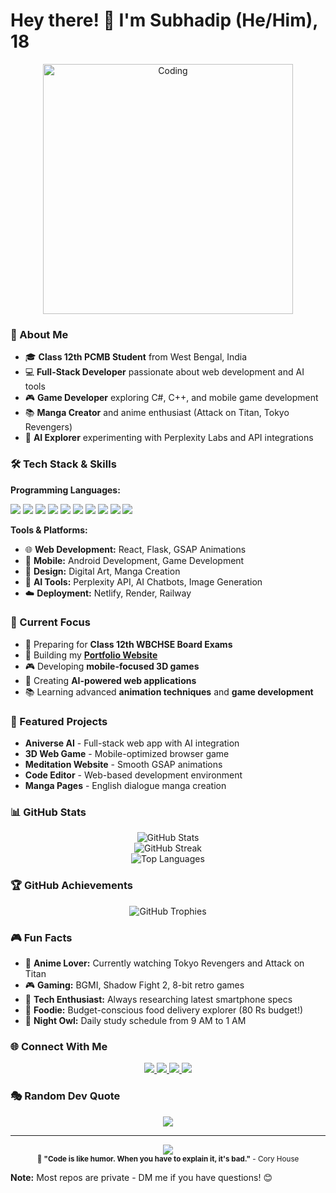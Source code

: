 # Hey there! 👋 I'm Subhadip (He/Him), 18

<div align="center">
    <img src="https://media.giphy.com/media/qgQUggAC3Pfv687qPC/giphy.gif" alt="Coding" width="400"/>
</div>

### 🚀 About Me
- 🎓 **Class 12th PCMB Student** from West Bengal, India
- 💻 **Full-Stack Developer** passionate about web development and AI tools  
- 🎮 **Game Developer** exploring C#, C++, and mobile game development
- 📚 **Manga Creator** and anime enthusiast (Attack on Titan, Tokyo Revengers)
- 🤖 **AI Explorer** experimenting with Perplexity Labs and API integrations

### 🛠️ Tech Stack & Skills

**Programming Languages:**
<div align="left">
    <img src="https://img.shields.io/badge/HTML5-E34F26?style=for-the-badge&logo=html5&logoColor=white" />
    <img src="https://img.shields.io/badge/CSS3-1572B6?style=for-the-badge&logo=css3&logoColor=white" />
    <img src="https://img.shields.io/badge/JavaScript-F7DF1E?style=for-the-badge&logo=javascript&logoColor=black" />
    <img src="https://img.shields.io/badge/Python-3776AB?style=for-the-badge&logo=python&logoColor=white" />
    <img src="https://img.shields.io/badge/C%23-239120?style=for-the-badge&logo=csharp&logoColor=white" />
    <img src="https://img.shields.io/badge/C++-00599C?style=for-the-badge&logo=cplusplus&logoColor=white" />
    <img src="https://img.shields.io/badge/Java-ED8B00?style=for-the-badge&logo=openjdk&logoColor=white" />
    <img src="https://img.shields.io/badge/React-20232A?style=for-the-badge&logo=react&logoColor=61DAFB" />
    <img src="https://img.shields.io/badge/TypeScript-007ACC?style=for-the-badge&logo=typescript&logoColor=white" />
    <img src="https://img.shields.io/badge/Dart-0175C2?style=for-the-badge&logo=dart&logoColor=white" />
</div>

**Tools & Platforms:**
- 🌐 **Web Development:** React, Flask, GSAP Animations
- 📱 **Mobile:** Android Development, Game Development
- 🎨 **Design:** Digital Art, Manga Creation
- 🤖 **AI Tools:** Perplexity API, AI Chatbots, Image Generation
- ☁️ **Deployment:** Netlify, Render, Railway

### 🎯 Current Focus
- 📖 Preparing for **Class 12th WBCHSE Board Exams**
- 🌟 Building my **[Portfolio Website](https://subhadip-portofolio.netlify.app/)**
- 🎮 Developing **mobile-focused 3D games**
- 🤖 Creating **AI-powered web applications**
- 📚 Learning advanced **animation techniques** and **game development**

### 🌟 Featured Projects
- **Aniverse AI** - Full-stack web app with AI integration
- **3D Web Game** - Mobile-optimized browser game
- **Meditation Website** - Smooth GSAP animations
- **Code Editor** - Web-based development environment
- **Manga Pages** - English dialogue manga creation

### 📊 GitHub Stats
<div align="center">
    <img src="https://github-readme-stats.vercel.app/api?username=subhobhai943&theme=tokyonight&hide_border=false&include_all_commits=false&count_private=false&show_icons=true&rank_icon=github" alt="GitHub Stats" />
    <br/>
    <img src="https://streak-stats.demolab.com/?user=subhobhai943&theme=tokyonight&hide_border=false" alt="GitHub Streak" />
    <br/>
    <img src="https://github-readme-stats.vercel.app/api/top-langs/?username=subhobhai943&theme=tokyonight&hide_border=false&include_all_commits=false&count_private=false&layout=compact" alt="Top Languages" />
</div>

### 🏆 GitHub Achievements
<div align="center">
    <img src="https://github-profile-trophy.vercel.app/?username=subhobhai943&theme=discord&no-frame=true&no-bg=true&margin-w=4&column=7" alt="GitHub Trophies" />
</div>

### 🎮 Fun Facts
- 🎌 **Anime Lover:** Currently watching Tokyo Revengers and Attack on Titan
- 🎮 **Gaming:** BGMI, Shadow Fight 2, 8-bit retro games
- 📱 **Tech Enthusiast:** Always researching latest smartphone specs
- 🍕 **Foodie:** Budget-conscious food delivery explorer (80 Rs budget!)
- 🌙 **Night Owl:** Daily study schedule from 9 AM to 1 AM

### 🌐 Connect With Me
<div align="center">
    <a href="https://subhadip-portofolio.netlify.app/" target="_blank">
        <img src="https://img.shields.io/badge/Portfolio-FF5722?style=for-the-badge&logo=google-chrome&logoColor=white" />
    </a>
    <a href="mailto:sarkarsubhadip604@gmail.com" target="_blank">
        <img src="https://img.shields.io/badge/Email-D14836?style=for-the-badge&logo=gmail&logoColor=white" />
    </a>
    <a href="https://youtube.com/@chillsenpai007?si=pKl-cUqdPrVoLuoT" target="_blank">
        <img src="https://img.shields.io/badge/YouTube-FF0000?style=for-the-badge&logo=youtube&logoColor=white" />
    </a>
    <a href="https://www.instagram.com/ofc_subhadip?igsh=OGp2Nmlrb29iNm8z" target="_blank">
        <img src="https://img.shields.io/badge/Instagram-E4405F?style=for-the-badge&logo=instagram&logoColor=white" />
    </a>
</div>

### 🎭 Random Dev Quote
<div align="center">
    <img src="https://quotes-github-readme.vercel.app/api?type=horizontal&theme=tokyonight" />
</div>

---
<div align="center">
    <img src="https://komarev.com/ghpvc/?username=subhobhai943&color=blueviolet&style=flat-square&label=Profile+Views" />
    <br/>
    <sub>🚀 <strong>"Code is like humor. When you have to explain it, it's bad."</strong> - Cory House</sub>
</div>

**Note:** Most repos are private - DM me if you have questions! 😊